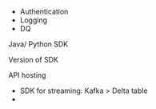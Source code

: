 - Authentication
- Logging
- DQ

Java/ Python SDK 



Version of SDK

API hosting

- SDK for streaming: Kafka > Delta table
- 